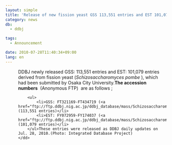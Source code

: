 ```yaml
---
layout: simple
title: 'Release of new fission yeast GSS 113,551 entries and EST 101,079 entries'
category: news
db:
  - ddbj

tags:
  - Announcement

date: 2010-07-28T11:40:34+09:00
lang: en
---
```


<dl>
    <dd>DDBJ newly released GSS: 113,551 entries and EST: 101,079 entries derived from fission yeast (<em>Schizosaccharomyces pombe</em> ), which had been submitted by Osaka City University.<strong>The accession numbers</strong>  (Anonymous FTP)  are as follows ;

        <ul>
            <li>GSS: FT321169-FT434719 (<a href="ftp://ftp.ddbj.nig.ac.jp/ddbj_database/mass/Schizosaccharomyces_pombe_GSS/">Schizosaccharomyces_pombe_GSS_100728_1.seq.gz</a>) (113,551 entries)</li>
            <li>EST: FY072959-FY174037 (<a href="ftp://ftp.ddbj.nig.ac.jp/ddbj_database/mass/Schizosaccharomyces_pombe_EST/">Schizosaccharomyces_pombe_EST_100728_1.seq.gz</a>) (101,079 entries)</li>
        </ul>These entries were released as DDBJ daily updates on Jul. 28, 2010.(Photo: Integrated Database Project)
    </dd>
</dl> 
